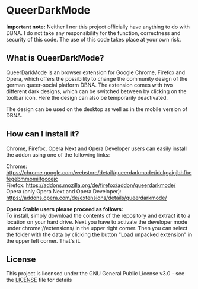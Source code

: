 # QueerDarkMode

**Important note:** Neither I nor this project officially have anything to do with DBNA. I do not take any responsibility for the function, correctness and security of this code. The use of this code takes place at your own risk. 


## What is QueerDarkMode?

QueerDarkMode is an browser extension for Google Chrome, Firefox and Opera, which offers the possibility to change the community design of the german queer-social platform DBNA. The extension comes with two different dark designs, which can be switched between by clicking on the toolbar icon. Here the design can also be temporarily deactivated.

The design can be used on the desktop as well as in the mobile version of DBNA.

## How can I install it?

Chrome, Firefox, Opera Next and Opera Developer users can easily install the addon using one of the following links:

Chrome: https://chrome.google.com/webstore/detail/queerdarkmode/idckgaigjbhfbefegebmmomilfgccejc  
Firefox: https://addons.mozilla.org/de/firefox/addon/queerdarkmode/  
Opera (only Opera Next and Opera Developer): https://addons.opera.com/de/extensions/details/queerdarkmode/  

**Opera Stable users please proceed as follows:**  
To install, simply download the contents of the repository and extract it to a location on your hard drive. Next you have to activate the developer mode under chrome://extensions/ in the upper right corner. Then you can select the folder with the data by clicking the button "Load unpacked extension" in the upper left corner. That's it.

## License

This project is licensed under the GNU General Public License v3.0 - see the [LICENSE](LICENSE) file for details
